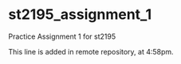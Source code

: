 # st2195_assignment_1
Practice Assignment 1 for st2195

This line is added in remote repository, at 4:58pm.
